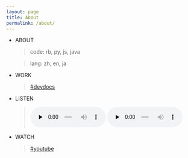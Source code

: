 ```yaml
---
layout: page
title: About
permalink: /about/
---
```


- ABOUT
  > code: rb, py, js, java

  > lang: zh, en, ja

- WORK
  > [#devdocs](https://devdocs.io/)

- LISTEN
  > <audio id="bbclive" controls style="width:200px;" preload="none"><source src="http://bbcwssc.ic.llnwd.net/stream/bbcwssc_mp1_ws-eieuk"><source src="http://bbcwssc.ic.llnwd.net/stream/bbcwssc_mp1_ws-eieuk_backup"></audio>
  > <audio controls style="width:200px;" preload="none"><source src="http://musicbird.leanstream.co/JCB068-MP3?args=tunein_02" type="audio/mpeg"></audio>
  

- WATCH
  > [#youtube](https://www.youtube.com/)

